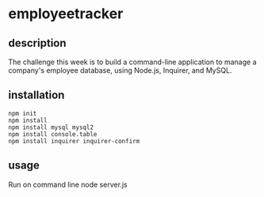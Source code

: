 # employeetracker


## description
The challenge this week is to build a command-line application to manage a company's employee database, using Node.js, Inquirer, and MySQL.
  

## installation
    npm init
    npm install
    npm install mysql mysql2
    npm install console.table
    npm install inquirer inquirer-confirm
    
    

## usage
Run on command line node server.js
